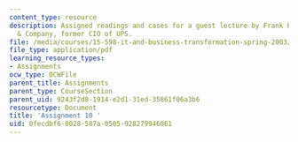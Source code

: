```yaml
---
content_type: resource
description: Assigned readings and cases for a guest lecture by Frank Erbrick, McKinsey
  & Company, former CIO of UPS.
file: /media/courses/15-598-it-and-business-transformation-spring-2003/0fecdbf60028587a0505928279946061_assignment9.pdf
file_type: application/pdf
learning_resource_types:
- Assignments
ocw_type: OCWFile
parent_title: Assignments
parent_type: CourseSection
parent_uid: 9243f2d8-1914-e2d1-31ed-35861f06a3b6
resourcetype: Document
title: 'Assignment 10 '
uid: 0fecdbf6-0028-587a-0505-928279946061
---
```

